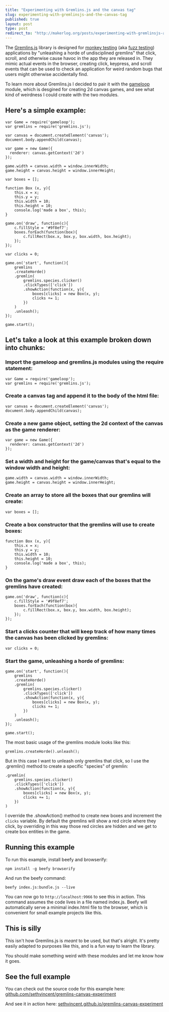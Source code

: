 ```yaml
---
title: "Experimenting with Gremlins.js and the canvas tag"
slug: experimenting-with-gremlinsjs-and-the-canvas-tag
published: true
layout: post
type: post
redirect_to: "http://makerlog.org/posts/experimenting-with-gremlinsjs-and-the-canvas-tag"
---
```


The [Gremlins.js](https://github.com/marmelab/gremlins.js) library is designed for [monkey testing](http://en.wikipedia.org/wiki/Monkey_test) (aka [fuzz testing](http://en.wikipedia.org/wiki/Fuzz_testing)) applications by "unleashing a horde of undisciplined gremlins" that click, scroll, and otherwise cause havoc in the app they are released in. They mimic actual events in the browser, creating click, keypress, and scroll events that can be used to check an application for weird random bugs that users might otherwise accidentally find.

To learn more about Gremlins.js I decided to pair it with the [gameloop](https://github.com/sethvincent/gameloop) module, which is desgined for creating 2d canvas games, and see what kind of weirdness I could create with the two modules.

## Here's a simple example:

```
var Game = require('gameloop');
var gremlins = require('gremlins.js');

var canvas = document.createElement('canvas');
document.body.appendChild(canvas);

var game = new Game({
  renderer: canvas.getContext('2d')
});

game.width = canvas.width = window.innerWidth;
game.height = canvas.height = window.innerHeight;

var boxes = [];

function Box (x, y){
	this.x = x;
	this.y = y;
	this.width = 10;
	this.height = 10;
	console.log('made a box', this);
}

game.on('draw', function(c){
	c.fillStyle = '#9f8ef7';
	boxes.forEach(function(box){
		c.fillRect(box.x, box.y, box.width, box.height);
	});
});

var clicks = 0;

game.on('start', function(){
	gremlins
	.createHorde()
	.gremlin(
		gremlins.species.clicker()
		.clickTypes(['click'])
		.showAction(function(x, y){
			boxes[clicks] = new Box(x, y);
			clicks += 1;
		})
	)
	.unleash();
});

game.start();
```

## Let's take a look at this example broken down into chunks:

### Import the gameloop and gremlins.js modules using the require statement:

```
var Game = require('gameloop');
var gremlins = require('gremlins.js');
```

### Create a canvas tag and append it to the body of the html file:

```
var canvas = document.createElement('canvas');
document.body.appendChild(canvas);
```

### Create a new game object, setting the 2d context of the canvas as the game renderer:

```
var game = new Game({
  renderer: canvas.getContext('2d')
});
```

### Set a width and height for the game/canvas that's equal to the window width and height:

```
game.width = canvas.width = window.innerWidth;
game.height = canvas.height = window.innerHeight;
```

### Create an array to store all the boxes that our gremlins will create:

```
var boxes = [];
```

### Create a box constructor that the gremlins will use to create boxes:

```
function Box (x, y){
	this.x = x;
	this.y = y;
	this.width = 10;
	this.height = 10;
	console.log('made a box', this);
}
```

### On the game's draw event draw each of the boxes that the gremlins have created:

```
game.on('draw', function(c){
	c.fillStyle = '#9f8ef7';
	boxes.forEach(function(box){
		c.fillRect(box.x, box.y, box.width, box.height);
	});
});
```

### Start a clicks counter that will keep track of how many times the canvas has been clicked by gremlins:

```
var clicks = 0;
```

### Start the game, unleashing a horde of gremlins:

```
game.on('start', function(){
	gremlins
	.createHorde()
	.gremlin(
		gremlins.species.clicker()
		.clickTypes(['click'])
		.showAction(function(x, y){
			boxes[clicks] = new Box(x, y);
			clicks += 1;
		})
	)
	.unleash();
});

game.start();
```

The most basic usage of the gremlins module looks like this:

```
gremlins.createHorde().unleash();
```

But in this case I want to unleash only gremlins that click, so I use the .gremlin() method to create a specific "species" of gremlin:

```
.gremlin(
	gremlins.species.clicker()
	.clickTypes(['click'])
	.showAction(function(x, y){
		boxes[clicks] = new Box(x, y);
		clicks += 1;
	})
)
```

I override the .showAction() method to create new boxes and increment the `clicks` variable. By default the gremlins will show a red circle where they click, by overriding in this way those red circles are hidden and we get to create box entities in the game.

## Running this example

To run this example, install beefy and browserify:

```
npm install -g beefy browserify
```

And run the beefy command:

```
beefy index.js:bundle.js --live
```

You can now go to `http://localhost:9966` to see this in action. This command assumes the code lives in a file named index.js. Beefy will automatically serve a minimal index.html file to the browser, which is convenient for small example projects like this.


## This is silly

This isn't how Gremlins.js is _meant_ to be used, but that's alright. It's pretty easily adapted to purposes like this, and is a fun way to learn the library. 

You should make something weird with these modules and let me know how it goes.

## See the full example

You can check out the source code for this example here: [github.com/sethvincent/gremlins-canvas-experiment](http://github.com/sethvincent/gremlins-canvas-experiment)

And see it in action here: [sethvincent.github.io/gremlins-canvas-experiment](http://sethvincent.github.io/gremlins-canvas-experiment)